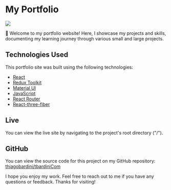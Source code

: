 # My Portfolio

![](/images/myPortfolio.gif)

💼 Welcome to my portfolio website! Here, I showcase my projects and skills, documenting my learning journey through various small and large projects.

## Technologies Used

This portfolio site was built using the following technologies:

- [React](https://reactjs.org/)
- [Redux Toolkit](https://redux-toolkit.js.org/)
- [Material UI](https://material-ui.com/)
- [JavaScript](https://developer.mozilla.org/en-US/docs/Web/JavaScript)
- [React Router](https://reactrouter.com/)
- [React-three-fiber](https://github.com/pmndrs/react-three-fiber)

## Live

You can view the live site by navigating to the project's root directory ("/").

## GitHub

You can view the source code for this project on my GitHub repository: [thiagobardini/tbardiniCom](https://github.com/thiagobardini/tbardiniCom)

I hope you enjoy my work. Feel free to reach out to me if you have any questions or feedback. Thanks for visiting!
